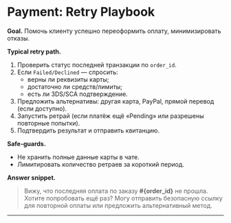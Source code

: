 # Payment: Retry Playbook

**Goal.** Помочь клиенту успешно переоформить оплату, минимизировать отказы.

**Typical retry path.**
1) Проверить статус последней транзакции по `order_id`.
2) Если `Failed/Declined` — спросить:
   - верны ли реквизиты карты;
   - достаточно ли средств/лимиты;
   - есть ли 3DS/SCA подтверждение.
3) Предложить альтернативы: другая карта, PayPal, прямой перевод (если доступно).
4) Запустить ретрай (если платёж ещё «Pending» или разрешены повторные попытки).
5) Подтвердить результат и отправить квитанцию.

**Safe-guards.**
- Не хранить полные данные карты в чате.
- Лимитировать количество ретраев за короткий период.

**Answer snippet.**
> Вижу, что последняя оплата по заказу **#{order_id}** не прошла. Хотите попробовать ещё раз? Могу отправить безопасную ссылку для повторной оплаты или предложить альтернативный метод.

---
<!-- inspiration: Stripe payments retry best practices; PayPal decline FAQs -->
